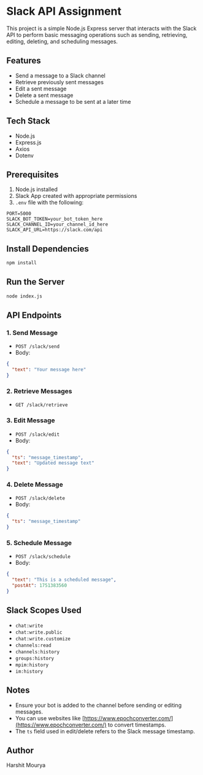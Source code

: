 # Slack API Assignment

This project is a simple Node.js Express server that interacts with the Slack API to perform basic messaging operations such as sending, retrieving, editing, deleting, and scheduling messages.

## Features

- Send a message to a Slack channel
- Retrieve previously sent messages
- Edit a sent message
- Delete a sent message
- Schedule a message to be sent at a later time

## Tech Stack

- Node.js
- Express.js
- Axios
- Dotenv

## Prerequisites

1. Node.js installed
2. Slack App created with appropriate permissions
3. `.env` file with the following:

```env
PORT=5000
SLACK_BOT_TOKEN=your_bot_token_here
SLACK_CHANNEL_ID=your_channel_id_here
SLACK_API_URL=https://slack.com/api
```

## Install Dependencies

```bash
npm install
```

## Run the Server

```bash
node index.js
```

## API Endpoints

### 1. Send Message

- `POST /slack/send`
- Body:

```json
{
  "text": "Your message here"
}
```

### 2. Retrieve Messages

- `GET /slack/retrieve`

### 3. Edit Message

- `POST /slack/edit`
- Body:

```json
{
  "ts": "message_timestamp",
  "text": "Updated message text"
}
```

### 4. Delete Message

- `POST /slack/delete`
- Body:

```json
{
  "ts": "message_timestamp"
}
```

### 5. Schedule Message

- `POST /slack/schedule`
- Body:

```json
{
  "text": "This is a scheduled message",
  "postAt": 1751383560
}
```

## Slack Scopes Used

- `chat:write`
- `chat:write.public`
- `chat:write.customize`
- `channels:read`
- `channels:history`
- `groups:history`
- `mpim:history`
- `im:history`

## Notes

- Ensure your bot is added to the channel before sending or editing messages.
- You can use websites like [https://www.epochconverter.com/](https://www.epochconverter.com/) to convert timestamps.
- The `ts` field used in edit/delete refers to the Slack message timestamp.

## Author

Harshit Mourya
